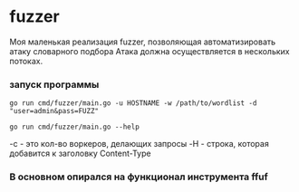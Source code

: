# fuzzer
Моя маленькая реализация fuzzer, позволяющая автоматизировать атаку словарного подбора
Атака должна осуществляется в нескольких потоках.

### запуск программы
`go run cmd/fuzzer/main.go -u HOSTNAME -w /path/to/wordlist -d "user=admin&pass=FUZZ"`

`go run cmd/fuzzer/main.go --help`

-c - это кол-во воркеров, делающих запросы
-H - строка, которая добавится к заголовку Content-Type

### В основном опирался на функционал инструмента ffuf